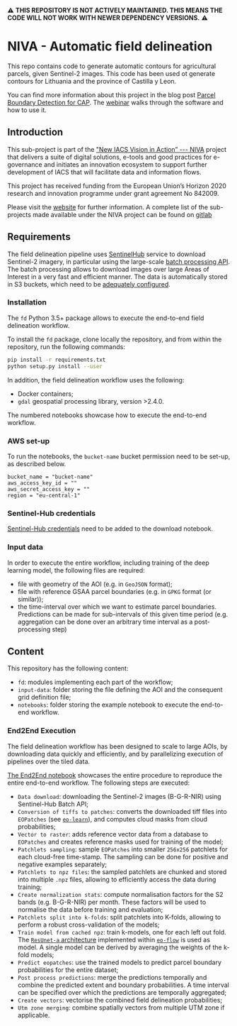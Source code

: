 ⚠️  **THIS REPOSITORY IS NOT ACTIVELY MAINTAINED. THIS MEANS THE CODE WILL NOT WORK WITH NEWER DEPENDENCY VERSIONS.** ⚠️

# NIVA - Automatic field delineation

This repo contains code to generate automatic contours for agricultural parcels,
given Sentinel-2 images. This code has been used ot generate contours for Lithuania 
and the province of Castilla y Leon.

You can find more information about this project in the blog post [Parcel Boundary Detection for CAP](https://medium.com/sentinel-hub/parcel-boundary-detection-for-cap-2a316a77d2f6). The [webinar](https://www.youtube.com/watch?v=czRCApJCYIo) walks through the software and how to use it.  


## Introduction


This sub-project is part of the ["New IACS Vision in Action” --- NIVA](https://www.niva4cap.eu/) project that delivers a suite of digital solutions, e-tools and good practices for e-governance and initiates an innovation ecosystem to support further development of IACS that will facilitate data and information flows.

This project has received funding from the European Union’s Horizon 2020 research and innovation programme under grant agreement No 842009.

Please visit the [website](https://www.niva4cap.eu) for further information. A complete list of the sub-projects made available under the NIVA project can be found on [gitlab](https://gitlab.com/nivaeu/)

## Requirements

The field delineation pipeline uses [SentinelHub](https://www.sentinel-hub.com/) service to download Sentinel-2 imagery, in particular
using the large-scale [batch processing API](https://docs.sentinel-hub.com/api/latest/api/batch/). The batch processing 
allows to download images over large Areas of Interest in a very fast and efficient manner. The data is automatically 
stored in S3 buckets, which need to be [adequately configured](https://docs.sentinel-hub.com/api/latest/api/batch/#aws-s3-bucket-settings). 

### Installation

The `fd` Python 3.5+ package allows to execute the end-to-end field delineation workflow.

To install the `fd` package, clone locally the repository, and from within the repository, run the following commands:

```bash
pip install -r requirements.txt
python setup.py install --user
```

In addition, the field delineation workflow uses the following:

 * Docker containers;
 * `gdal` geospatial processing library, version >2.4.0. 

The numbered notebooks showcase how to execute the end-to-end workflow.

### AWS set-up

To run the notebooks, the `bucket-name` bucket permission need to be set-up,
as described below.

```
bucket_name = "bucket-name"
aws_access_key_id = ""
aws_secret_access_key = ""
region = "eu-central-1"
```

### Sentinel-Hub credentials

[Sentinel-Hub credentials](apps.sentinel-hub.com/dashboard/#/) need to be added to the download notebook.

### Input data

In order to execute the entire workflow, including training of the deep learning model, the following files are required:

 * file with geometry of the AOI (e.g. in `GeoJSON` format); 
 * file with reference GSAA parcel boundaries (e.g. in `GPKG` format (or similar));
 * the time-interval over which we want to estimate parcel boundaries. Predictions can be made for 
   sub-intervals of this given time period (e.g. aggregation can be done over an arbitrary time interval as a 
   post-processing step)

## Content

This repository has the following content:

 * `fd`: modules implementing each part of the workflow;
 * `input-data`: folder storing the file defining the AOI and the consequent grid definition file;
 * `notebooks`: folder storing the example notebook to execute the end-to-end workflow.

### End2End Execution

The field delineation workflow has been designed to scale to large AOIs, by downloading data quickly and efficiently, 
and by parallelizing execution of pipelines over the tiled data.

[The End2End notebook](./notebooks/field-delineation-end2end.ipynb) showcases the entire procedure to reproduce the entire end-to-end workflow.
The following steps are executed: 

 * `Data download`: downloading the Sentinel-2 images (B-G-R-NIR) using Sentinel-Hub Batch API; 
 * `Conversion of tiffs to patches`: converts the downloaded tiff files into `EOPatches` (see [`eo-learn`](https://eo-learn.readthedocs.io/en/latest/)), 
   and computes cloud masks from cloud probabilities;
 * `Vector to raster`: adds reference vector data from a database to `EOPatches` and creates reference masks used 
   for training of the model;
 * `Patchlets sampling`: sample `EOPatches` into smaller `256x256` patchlets for each cloud-free time-stamp. The 
   sampling can be done for positive and negative examples separately;
 * `Patchlets to npz files`: the sampled patchlets are chunked and stored into multiple `.npz` files, allowing 
   to efficiently access the data during training;
 * `Create normalization stats`: compute normalisation factors for the S2 bands (e.g. B-G-R-NIR) per month. These 
   factors will be used to normalise the data before training and evaluation;
 * `Patchlets split into k-folds`: split patchlets into K-folds, allowing to perform a robust cross-validation of the models;
 * `Train model from cached npz`: train k-models, one for each left out fold. The [`ResUnet-a` architecture](https://www.sciencedirect.com/science/article/abs/pii/S0924271620300149) 
   implemented within [`eo-flow`](https://github.com/sentinel-hub/eo-flow) is used as model. A single model can be 
   derived by averaging the weights of the k-fold models; 
 * `Predict eopatches`: use the trained models to predict parcel boundary probabilities for the entire dataset;
 * `Post process predictions`: merge the predictions temporally and combine the predicted extent and boundary 
   probabilities. A time interval can be specified over which the predictions are temporally aggregated;
 * `Create vectors`: vectorise the combined field delineation probabilities; 
 * `Utm zone merging`: combine spatially vectors from multiple UTM zone if applicable.
